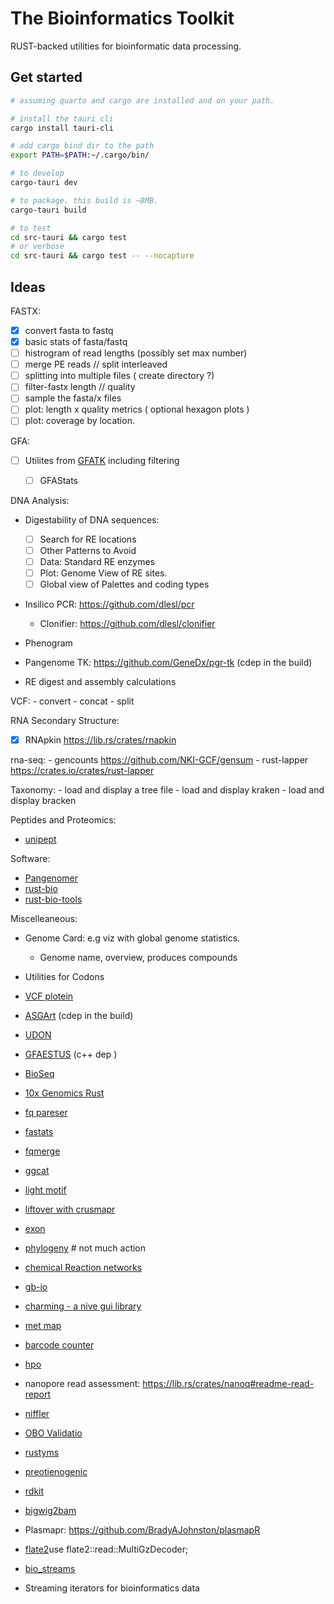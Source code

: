# The Bioinformatics Toolkit

RUST-backed utilities for bioinformatic data processing.


## Get started

```sh
# assuming quarto and cargo are installed and on your path.

# install the tauri cli
cargo install tauri-cli

# add cargo bind dir to the path
export PATH=$PATH:~/.cargo/bin/

# to develop 
cargo-tauri dev

# to package. this build is ~8MB. 
cargo-tauri build

# to test
cd src-tauri && cargo test
# or verbose
cd src-tauri && cargo test -- --nocapture

```


## Ideas


FASTX:
  - [x] convert fasta to fastq
  - [x] basic stats of fasta/fastq 
  - [ ] histrogram of read lengths (possibly set max number)
  - [ ] merge PE reads // split interleaved
  - [ ] splitting into multiple files ( create directory ?)
  - [ ] filter-fastx length // quality
  - [ ] sample the fasta/x files
  - [ ] plot: length x quality metrics ( optional hexagon plots ) 
  - [ ] plot: coverage by location. 

GFA:
  - [ ] Utilites from [GFATK](https://docs.rs/gfatk/latest/gfatk/) including filtering
    - [ ] GFAStats


DNA Analysis:
  - Digestability of DNA sequences:
      - [ ] Search for RE locations
      - [ ] Other Patterns to Avoid
      - [ ] Data: Standard RE enzymes
      - [ ] Plot: Genome View of RE sites.
      - [ ] Global view of Palettes and coding types
  - Insilico PCR: https://github.com/dlesl/pcr
    - Clonifier: https://github.com/dlesl/clonifier

  - Phenogram
  - Pangenome TK: https://github.com/GeneDx/pgr-tk (cdep in the build)
  - RE digest and assembly calculations



VCF:
    - convert
    - concat
    - split

RNA Secondary Structure:
  - [x] RNApkin https://lib.rs/crates/rnapkin


rna-seq:
    - gencounts https://github.com/NKI-GCF/gensum
    - rust-lapper https://crates.io/crates/rust-lapper


Taxonomy:
    - load and display a tree file
    - load and display kraken
    - load and display bracken

Peptides and Proteomics: 
  - [unipept](https://crates.io/crates/umgap)


Software: 

- [Pangenomer](https://github.com/marschall-lab/panacus)
- [rust-bio](https://github.com/rust-bio/rust-bio)
- [rust-bio-tools](https://github.com/rust-bio/rust-bio-tools)


Miscelleaneous:
  - Genome Card: e.g viz with global genome statistics.
    - Genome name, overview, produces compounds
  - Utilities for Codons
  - [VCF plotein](https://vcfplotein.liigh.unam.mx/)
  - [ASGArt](https://github.com/delehef/asgart) (cdep in the build)
  - [UDON](https://github.com/ocxtal/udon)
  - [GFAESTUS](https://github.com/chfi/gfaestus) (c++ dep )
  - [BioSeq](https://github.com/jeff-k/bio-seq)
  - [10x Genomics Rust](https://github.com/10XGenomics/rust-toolbox)
  - [fq pareser](https://crates.io/crates/fastq)
  - [fastats](https://crates.io/crates/fakit)
  - [fqmerge](https://crates.io/crates/fqkit)
  - [ggcat](https://github.com/algbio/ggcat)
  - [light motif](https://crates.io/crates/lightmotif)
  - [liftover with crusmapr](liftover)
  - [exon](https://docs.rs/exon/latest/exon)
  - [phylogeny](https://docs.rs/phylogeny/latest/phylogeny/) # not much action

  - [chemical Reaction networks](https://lib.rs/crates/rebop)
  - [gb-io](https://lib.rs/crates/gb-io)
  - [charming - a nive gui library](https://github.com/yuankunzhang/charming)
  - [met map](https://lib.rs/crates/shu)

 - [barcode counter](https://lib.rs/crates/barcode-count)
 - [hpo](https://lib.rs/crates/hpo)
 - nanopore read assessment: https://lib.rs/crates/nanoq#readme-read-report
 - [niffler](https://github.com/luizirber/niffler/)
 - [OBO Validatio](https://lib.rs/crates/fastobo-validator)
 - [rustyms](https://lib.rs/crates/rustyms)
 - [preotienogenic](https://lib.rs/crates/proteinogenic)
 - [rdkit](https://lib.rs/crates/rdk)
 - [bigwig2bam](https://lib.rs/crates/bigwig2bam)
 - Plasmapr: https://github.com/BradyAJohnston/plasmapR
 - [flate2](https://docs.rs/flate2/latest/flate2/)use flate2::read::MultiGzDecoder;
 - [bio_streams](https://github.com/jeff-k/bio-streams) 
  - Streaming iterators for bioinformatics data 
